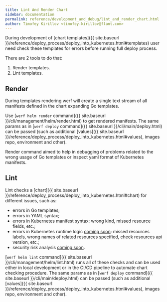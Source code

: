 ```yaml
---
title: Lint And Render Chart
sidebar: documentation
permalink: reference/development_and_debug/lint_and_render_chart.html
author: Timofey Kirillov <timofey.kirillov@flant.com>
---
```


During development of [chart templates]({{ site.baseurl }}/reference/deploy_process/deploy_into_kubernetes.html#templates) user need check these templates for errors before running full deploy process.

There are 2 tools to do that:

 1. Render templates.
 2. Lint templates.

## Render

During templates rendering werf will create a single text stream of all manifests defined in the chart expanding Go templates.

Use [`werf helm render` command]({{ site.baseurl }}/cli/management/helm/render.html) to get rendered manifests. The same params as in [`werf deploy` command]({{ site.baseurl }}/cli/main/deploy.html) can be passed (such as additional [values]({{ site.baseurl }}/reference/deploy_process/deploy_into_kubernetes.html#values), images repo, environment and other).

Render command aimed to help in debugging of problems related to the wrong usage of Go templates or inspect yaml format of Kubernetes manifests.

## Lint

Lint checks a [chart]({{ site.baseurl }}/reference/deploy_process/deploy_into_kubernetes.html#chart) for different issues, such as:
 * errors in Go templates;
 * errors in YAML syntax;
 * errors in Kubernetes manifest syntax: wrong kind, missed resource fields, etc.;
 * errors in Kubernetes runtime logic [coming soon](https://github.com/werf/werf/issues/1187): missed resources labels, wrong names of related resources specified, check resources api version, etc.;
 * security risk analysis [coming soon](https://github.com/werf/werf/issues/1317).

[`werf helm lint` command]({{ site.baseurl }}/cli/management/helm/lint.html) runs all of these checks and can be used either in local development or in the CI/CD pipeline to automate chart checking procedure. The same params as in [`werf deploy` command]({{ site.baseurl }}/cli/main/deploy.html) can be passed (such as additional [values]({{ site.baseurl }}/reference/deploy_process/deploy_into_kubernetes.html#values), images repo, environment and other).
